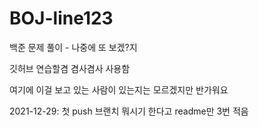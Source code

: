 # BOJ-line123
백준 문제 풀이 - 나중에 또 보겠?지

깃허브 연습할겸 겸사겸사 사용함

여기에 이걸 보고 있는 사람이 있는지는 모르겠지만 반가워요

2021-12-29: 첫 push
브랜치 뭐시기 한다고 readme만 3번 적음

